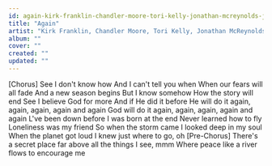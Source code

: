 ```yaml
---
id: again-kirk-franklin-chandler-moore-tori-kelly-jonathan-mcreynolds-jekalyn-carr
title: "Again"
artist: "Kirk Franklin, Chandler Moore, Tori Kelly, Jonathan McReynolds & Jekalyn Carr"
album: ""
cover: ""
created: ""
updated: ""
---
```


[Chorus]
See I don't know how
And I can't tell you when
When our fears will all fade
And a new season begins
But I know somehow
How the story will end
See I believe God for more
And if He did it before
He will do it again, again, again, again and again
God will do it again, again, again, again and again
L've been down before
I was born at the end
Never learned how to fly
Loneliness was my friend
So when the storm came
I looked deep in my soul
When the planet got loud
I knew just where to go, oh
[Pre-Chorus]
There's a secret place far above all the things I see, mmm
Where peace like a river flows to encourage me